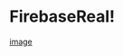 # FirebaseReal!
[image](https://user-images.githubusercontent.com/91414826/202615520-d161efea-cee1-47f0-a27f-cd6135b38b46.png)
